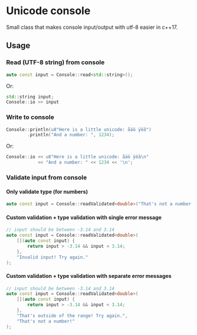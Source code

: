 # Unicode console

Small class that makes console input/output with utf-8 easier in c++17.

## Usage
### Read (UTF-8 string) from console
```cpp
auto const input = Console::read<std::string>();
```
Or:
```cpp
std::string input;
Console::io >> input
```


### Write to console
```cpp
Console::println(u8"Here is a little unicode: åäö ÿëã")
        .println("And a number: ", 1234);
```
Or:
```cpp
Console::io << u8"Here is a little unicode: åäö ÿëã\n" 
            << "And a number: " << 1234 << '\n';
```


### Validate input from console
#### Only validate type (for numbers)
```cpp
auto const input = Console::readValidated<double>("That's not a number! Try again.");
```

#### Custom validation + type validation with single error message
```cpp
// input should be between -3.14 and 3.14
auto const input = Console::readValidated<double>(
    [](auto const input) {
        return input > -3.14 && input < 3.14;
    }, 
    "Invalid input! Try again."
);
```

#### Custom validation + type validation with separate error messages
```cpp
// input should be between -3.14 and 3.14
auto const input = Console::readValidated<double>(
    [](auto const input) {
        return input > -3.14 && input < 3.14;
    }, 
    "That's outside of the range! Try again.",
    "That's not a number!"
);
```

